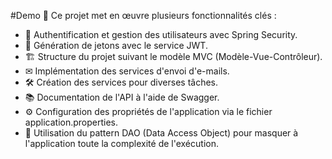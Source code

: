 #Demo 🚀
Ce projet met en œuvre plusieurs fonctionnalités clés :

  * 💼 Authentification et gestion des utilisateurs avec Spring Security.
  * 🔑 Génération de jetons avec le service JWT.
  * 🏗️ Structure du projet suivant le modèle MVC (Modèle-Vue-Contrôleur).
  * ✉ Implémentation des services d'envoi d'e-mails.
  * 🛠️ Création des services pour diverses tâches.
  * 📚 Documentation de l'API à l'aide de Swagger.
  * ⚙ Configuration des propriétés de l'application via le fichier application.properties.
  * 🔄 Utilisation du pattern DAO (Data Access Object) pour masquer à l'application toute la complexité de l'exécution.
